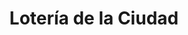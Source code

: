---
title: "Lotería de la Ciudad"
url: /ciudad-autonoma-de-buenos-aires/loteria-de-la-ciudad-lavalle/
shop: Lotterie
---